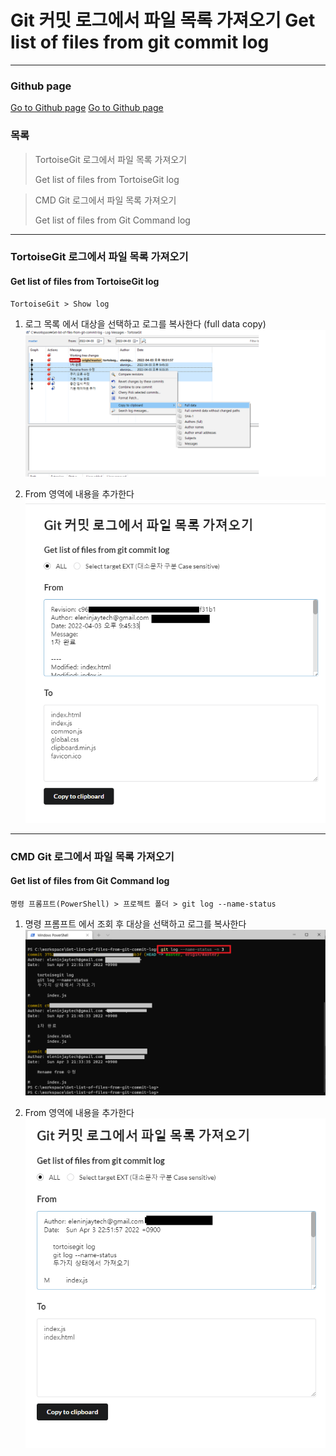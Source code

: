 Git 커밋 로그에서 파일 목록 가져오기 Get list of files from git commit log
=============

---------------------------------------

### Github page
[Go to Github page](https://eleninjaytech.github.io/Get-list-of-files-from-git-commit-log/)
<a href="https://eleninjaytech.github.io/Get-list-of-files-from-git-commit-log/" target="_blank">Go to Github page</a>

### 목록
> TortoiseGit 로그에서 파일 목록 가져오기
> 
> Get list of files from TortoiseGit log

> CMD Git 로그에서 파일 목록 가져오기
> 
> Get list of files from Git Command log

---------------------------------------

### TortoiseGit 로그에서 파일 목록 가져오기
#### Get list of files from TortoiseGit log

    TortoiseGit > Show log

1. 로그 목록 에서 대상을 선택하고 로그를 복사한다 (full data copy)
![ex_screenshot](./img/tgit1.png)

2. From 영역에 내용을 추가한다
![ex_screenshot](./img/tgit2.png)

---------------------------------------

### CMD Git 로그에서 파일 목록 가져오기
#### Get list of files from Git Command log

    명령 프롬프트(PowerShell) > 프로젝트 폴더 > git log --name-status

1. 명령 프롬프트 에서 조회 후 대상을 선택하고 로그를 복사한다
   ![ex_screenshot](./img/cmd1.png)

2. From 영역에 내용을 추가한다
   ![ex_screenshot](./img/cmd2.png)
